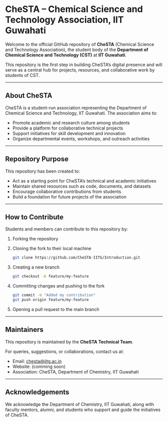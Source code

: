 # CheSTA – Chemical Science and Technology Association, IIT Guwahati

Welcome to the official GitHub repository of **CheSTA** (Chemical Science and Technology Association), the student body of the **Department of Chemical Science and Technology (CST)** at **IIT Guwahati**.

This repository is the first step in building CheSTA’s digital presence and will serve as a central hub for projects, resources, and collaborative work by students of CST.

---

## About CheSTA

CheSTA is a student-run association representing the Department of Chemical Science and Technology, IIT Guwahati.
The association aims to:

* Promote academic and research culture among students
* Provide a platform for collaborative technical projects
* Support initiatives for skill development and innovation
* Organize departmental events, workshops, and outreach activities

---

## Repository Purpose

This repository has been created to:

* Act as a starting point for CheSTA’s technical and academic initiatives
* Maintain shared resources such as code, documents, and datasets
* Encourage collaborative contributions from students
* Build a foundation for future projects of the association

---

## How to Contribute

Students and members can contribute to this repository by:

1. Forking the repository
2. Cloning the fork to their local machine

   ```bash
   git clone https://github.com/CheSTA-IITG/Introduction.git
   ```
3. Creating a new branch

   ```bash
   git checkout -b feature/my-feature
   ```
4. Committing changes and pushing to the fork

   ```bash
   git commit -m "Added my contribution"
   git push origin feature/my-feature
   ```
5. Opening a pull request to the main branch

---

## Maintainers

This repository is maintained by the **CheSTA Technical Team**.

For queries, suggestions, or collaborations, contact us at:

* Email: [chesta@iitg.ac.in](mailto:chesta@iitg.ac.in)
* Website: (comming soon)
* Association: CheSTA, Department of Chemistry, IIT Guwahati

---

## Acknowledgements

We acknowledge the Department of Chemistry, IIT Guwahati, along with faculty mentors, alumni, and students who support and guide the initiatives of CheSTA.
